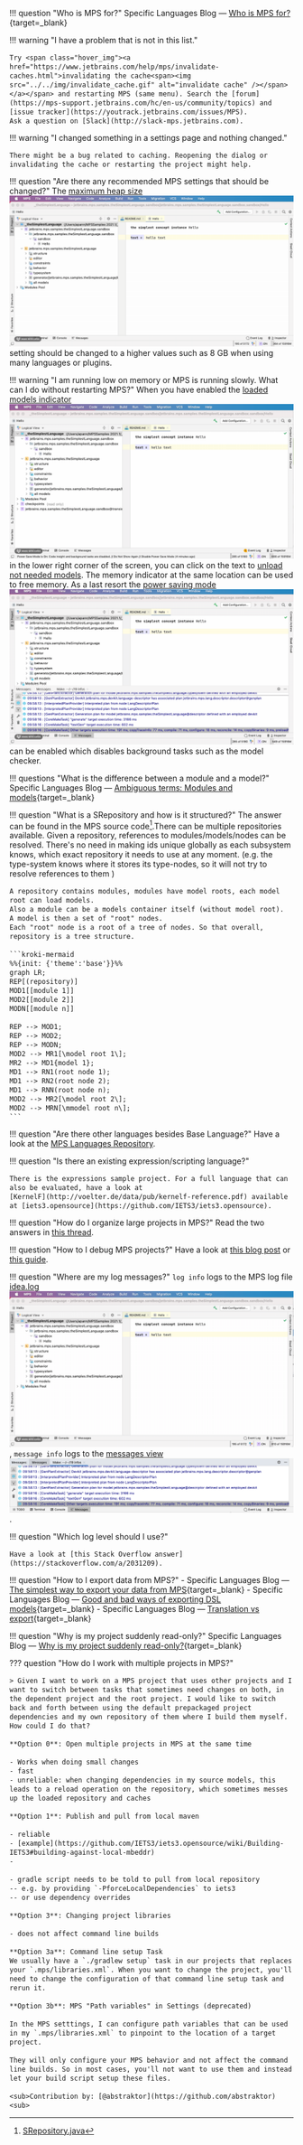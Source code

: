 !!! question "Who is MPS for?"
    Specific Languages Blog &mdash; [Who is MPS for?](https://specificlanguages.com/posts/who-is-mps-for/){target=_blank}

!!! warning "I have a problem that is not in this list."

    Try <span class="hover_img"><a href="https://www.jetbrains.com/help/mps/invalidate-caches.html">invalidating the cache<span><img src="../../img/invalidate_cache.gif" alt="invalidate cache" /></span></a></span> and restarting MPS (same menu). Search the [forum](https://mps-support.jetbrains.com/hc/en-us/community/topics) and [issue tracker](https://youtrack.jetbrains.com/issues/MPS). 
    Ask a question on [Slack](http://slack-mps.jetbrains.com).

!!! warning "I changed something in a settings page and nothing changed."

    There might be a bug related to caching. Reopening the dialog or invalidating the cache or restarting the project might help.

!!! question "Are there any recommended MPS settings that should be changed?"
    The <span class="hover_img"><a href="https://www.jetbrains.com/help/mps/tuning-the-ide.html#common-jvm-options">maximum heap size<span><img src="../../img/maximum_heap_size.gif" alt="maximum heap size" /></span></a></span> setting should be changed to a higher values such as 8 GB when using many languages or plugins.

!!! warning "I am running low on memory or MPS is running slowly. What can I do without restarting MPS?" 
    When you have enabled the <span class="hover_img"><a href="https://www.jetbrains.com/help/mps/status-bar.html?q=memory%20indicator#status-bar-icons">loaded models indicator<span><img src="../../img/memory_indicator.gif" alt="memory indicator" /></span></a></span> in the lower right corner of the screen, you can click on the text to [unload not needed models](https://confluence.jetbrains.com/display/MPS/What%27s+New+in+2019.3#What'sNewin2019.3-Modelunloading).
    The memory indicator at the same location can be used to free memory. As a last resort the <span class="hover_img"><a href="https://www.jetbrains.com/help/mps/status-bar.html?q=Power%20Save#status-bar-icons">power saving mode<span><img src="../../img/power_saving_mode.gif" alt="power saving mode" /></span></a></span> can be enabled which disables background tasks such as the model checker.

!!! questions "What is the difference between a module and a model?"
    Specific Languages Blog &mdash; [Ambiguous terms: Modules and models](https://specificlanguages.com/posts/2022-02/25-ambiguous-terms-modules-models/){target=_blank}

!!! question "What is a SRepository and how is it structured?"
    The answer can be found in the MPS source code[^1].There can be multiple repositories available. Given a repository, references to modules/models/nodes can be resolved.
    There's no need in making ids unique globally as each subsystem knows, which exact repository it needs to use at any moment.
    (e.g. the type-system knows where it stores its type-nodes, so it will not try to resolve references to them )

    A repository contains modules, modules have model roots, each model root can load models.
    Also a module can be a models container itself (without model root).
    A model is then a set of "root" nodes.
    Each "root" node is a root of a tree of nodes. So that overall, repository is a tree structure.

    ```kroki-mermaid
    %%{init: {'theme':'base'}}%%
    graph LR;
    REP[(repository)]
    MOD1[[module 1]]
    MOD2[[module 2]]
    MODN[[module n]]

    REP --> MOD1;
    REP --> MOD2;
    REP --> MODN;
    MOD2 --> MR1[\model root 1\];
    MR2 --> MD1{model 1};
    MD1 --> RN1(root node 1);
    MD1 --> RN2(root node 2);
    MD1 --> RNN(root node n);
    MOD2 --> MR2[\model root 2\];
    MOD2 --> MRN[\mmodel root n\];
    ``` 

!!! question "Are there other languages besides Base Language?"
    Have a look at the [MPS Languages Repository](https://confluence.jetbrains.com/display/MPS/MPS+Languages+Repository?_ga=2.190406190.441906427.1635067376-1212584208.1633605628).

!!! question "Is there an existing expression/scripting language?"

    There is the expressions sample project. For a full language that can also be evaluated, have a look at
    [KernelF](http://voelter.de/data/pub/kernelf-reference.pdf) available at [iets3.opensource](https://github.com/IETS3/iets3.opensource).

!!! question "How do I organize large projects in MPS?"
    Read the two answers in [this thread](https://mps-support.jetbrains.com/hc/en-us/community/posts/360010373120-How-to-organize-large-projects-in-MPS-).

!!! question "How to I debug MPS projects?"
    Have a look at [this blog post](https://dslfoundry.com/how-to-debug-in-mps/) or [this guide](../../files/mps_debugging.pdf).

!!! question "Where are my log messages?"
    `log info` logs to the MPS log file <span class="hover_img"><a href="https://intellij-support.jetbrains.com/hc/en-us/articles/207241085-Locating-IDE-log-files">idea.log<span><img src="../../img/show_log.gif" alt="show log" /></span></a></span>, `message info` logs to the <span class="hover_img"><a href="https://www.jetbrains.com/help/mps/messages-tool-window.html">messages view<span><img src="../../img/messages_view.png" alt="messages view" /></span></a></span>.

!!! question "Which log level should I use?"

    Have a look at [this Stack Overflow answer](https://stackoverflow.com/a/2031209).

!!! question "How to I export data from MPS?"
    - Specific Languages Blog &mdash; [The simplest way to export your data from MPS](https://specificlanguages.com/posts/simplest-export-from-mps/){target=_blank}
    - Specific Languages Blog &mdash; [Good and bad ways of exporting DSL models](https://specificlanguages.com/posts/good-and-bad-ways-of-exporting-dsl-models/){target=_blank}
    - Specific Languages Blog &mdash; [Translation vs export](https://specificlanguages.com/posts/translation-vs-export/){target=_blank}

!!! question "Why is my project suddenly read-only?"
    Specific Languages Blog &mdash; [Why is my project suddenly read-only?](https://specificlanguages.com/posts/2022-03/11-why-is-my-project-read-only/){target=_blank}

??? question "How do I work with multiple projects in MPS?"

    > Given I want to work on a MPS project that uses other projects and I want to switch between tasks that sometimes need changes on both, in the dependent project and the root project. I would like to switch back and forth between using the default prepackaged project dependencies and my own repository of them where I build them myself. How could I do that?

    **Option 0**: Open multiple projects in MPS at the same time

    - Works when doing small changes
    - fast
    - unreliable: when changing dependencies in my source models, this leads to a reload operation on the repository, which sometimes messes up the loaded repository and caches

    **Option 1**: Publish and pull from local maven

    - reliable
    - [example](https://github.com/IETS3/iets3.opensource/wiki/Building-IETS3#building-against-local-mbeddr)
    - 

    - gradle script needs to be told to pull from local repository
    -- e.g. by providing `-PforceLocalDependencies` to iets3
    -- or use dependency overrides

    **Option 3**: Changing project libraries

    - does not affect command line builds

    **Option 3a**: Command line setup Task
    We usually have a `./gradlew setup` task in our projects that replaces your `.mps/libraries.xml`. When you want to change the project, you'll need to change the configuration of that command line setup task and rerun it.

    **Option 3b**: MPS "Path variables" in Settings (deprecated)

    In the MPS setttings, I can configure path variables that can be used in my `.mps/libraries.xml` to pinpoint to the location of a target project.

    They will only configure your MPS behavior and not affect the command line builds. So in most cases, you'll not want to use them and instead let your build script setup these files.

    <sub>Contribution by: [@abstraktor](https://github.com/abstraktor)<sub>

[^1]: [SRepository.java](https://github.com/JetBrains/MPS/blob/78a8983d975c3177461ae2553fd253bdc63baab6/core/openapi/source/org/jetbrains/mps/openapi/module/SRepository.java#L24)
